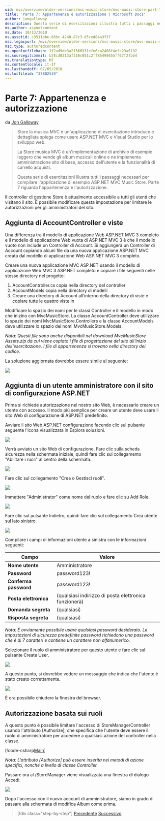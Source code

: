```yaml
---
uid: mvc/overview/older-versions/mvc-music-store/mvc-music-store-part-7
title: 'Parte 7: Appartenenza e autorizzazione | Microsoft Docs'
author: jongalloway
description: Questa serie di esercitazioni illustra tutti i passaggi necessari per compilare l'applicazione di esempio ASP.NET MVC Music Store. Parte 7 riguarda l'appartenenza e l'autorizzazione.
ms.author: aspnetcontent
ms.date: 10/13/2010
ms.assetid: c8511ebe-68bc-4240-87c3-d5ced84a3f37
msc.legacyurl: /mvc/overview/older-versions/mvc-music-store/mvc-music-store-part-7
msc.type: authoredcontent
ms.openlocfilehash: 1f2ad9de3a21366931efe6ca2466f4efc23a6192
ms.sourcegitcommit: b28cd0313af316c051c2ff8549865bff67f2fbb4
ms.translationtype: MT
ms.contentlocale: it-IT
ms.lasthandoff: 07/05/2018
ms.locfileid: "37802539"
---
```

<a name="part-7-membership-and-authorization"></a>Parte 7: Appartenenza e autorizzazione
====================
da [Jon Galloway](https://github.com/jongalloway)

> Store la musica MVC è un'applicazione di esercitazione introduce e dettagliata spiega come usare ASP.NET MVC e Visual Studio per lo sviluppo web.  
>   
> La Store musica MVC è un'implementazione di archivio di esempio leggero che vende gli album musicali online e ne implementa amministrazione sito di base, accesso dell'utente e la funzionalità di carrello acquisti.  
>   
> Questa serie di esercitazioni illustra tutti i passaggi necessari per compilare l'applicazione di esempio ASP.NET MVC Music Store. Parte 7 riguarda l'appartenenza e l'autorizzazione.


Il controller di gestione Store è attualmente accessibile a tutti gli utenti che visitano il sito. È possibile modificare questa impostazione per limitare le autorizzazioni per gli amministratori del sito.

## <a name="adding-the-accountcontroller-and-views"></a>Aggiunta di AccountController e viste

Una differenza tra il modello di applicazione Web ASP.NET MVC 3 completo e il modello di applicazione Web vuota di ASP.NET MVC 3 è che il modello vuoto non include un Controller di Account. Si aggiungerà un Controller di Account copiando alcuni file da una nuova applicazione ASP.NET MVC creata dal modello di applicazione Web ASP.NET MVC 3 completo.

Creare una nuova applicazione MVC ASP.NET usando il modello di applicazione Web MVC 3 ASP.NET completo e copiare i file seguenti nelle stesse directory nel progetto:

1. AccountController.cs copia nella directory del controller
2. AccountModels copia nella directory di modelli
3. Creare una directory di Account all'interno della directory di viste e copiare tutte le quattro viste in

Modificare lo spazio dei nomi per le classi Controller e il modello in modo che inizino con MvcMusicStore. La classe AccountController deve utilizzare lo spazio dei nomi MvcMusicStore.Controllers e la classe AccountModels deve utilizzare lo spazio dei nomi MvcMusicStore.Models.

*Nota: Questi file sono anche disponibili nel download MvcMusicStore Assets.zip da cui viene copiato i file di progettazione del sito all'inizio dell'esercitazione. I file di appartenenza si trovano nella directory del codice.*

La soluzione aggiornata dovrebbe essere simile al seguente:

![](mvc-music-store-part-7/_static/image1.png)

## <a name="adding-an-administrative-user-with-the-aspnet-configuration-site"></a>Aggiunta di un utente amministratore con il sito di configurazione ASP.NET

Prima si richiede autorizzazione nel nostro sito Web, è necessario creare un utente con accesso. Il modo più semplice per creare un utente deve usare il sito Web di configurazione di ASP.NET predefinito.

Avviare il sito Web ASP.NET configurazione facendo clic sul pulsante seguente l'icona visualizzata in Esplora soluzioni.

![](mvc-music-store-part-7/_static/image2.png)

Verrà avviato un sito Web di configurazione. Fare clic sulla scheda sicurezza nella schermata iniziale, quindi fare clic sul collegamento "Abilitare i ruoli" al centro della schermata.

![](mvc-music-store-part-7/_static/image3.png)

Fare clic sul collegamento "Crea o Gestisci ruoli".

![](mvc-music-store-part-7/_static/image4.png)

Immettere "Administrator" come nome del ruolo e fare clic su Add Role.

![](mvc-music-store-part-7/_static/image5.png)

Fare clic sul pulsante Indietro, quindi fare clic sul collegamento Crea utente sul lato sinistro.

![](mvc-music-store-part-7/_static/image6.png)

Compilare i campi di informazioni utente a sinistra con le informazioni seguenti:

| **Campo** | **Valore** |
| --- | --- |
| **Nome utente** | Amministratore |
| **Password** | password123! |
| **Conferma password** | password123! |
| **Posta elettronica** | (qualsiasi indirizzo di posta elettronica funzionerà) |
| **Domanda segreta** | (qualsiasi) |
| **Risposta segreta** | (qualsiasi) |

*Nota: È ovviamente possibile usare qualsiasi password desiderato. Le impostazioni di sicurezza predefinite password richiedono una password che è di 7 caratteri e contiene un carattere non alfanumerico.*

Selezionare il ruolo di amministratore per questo utente e fare clic sul pulsante Create User.

![](mvc-music-store-part-7/_static/image7.png)

A questo punto, si dovrebbe vedere un messaggio che indica che l'utente è stato creato correttamente.

![](mvc-music-store-part-7/_static/image8.png)

È ora possibile chiudere la finestra del browser.

## <a name="role-based-authorization"></a>Autorizzazione basata sui ruoli

A questo punto è possibile limitare l'accesso di StoreManagerController usando l'attributo [Authorize], che specifica che l'utente deve essere il ruolo di amministratore per accedere a qualsiasi azione del controller nella classe.

[!code-csharp[Main](mvc-music-store-part-7/samples/sample1.cs)]

*Nota: L'attributo [Authorize] può essere inserita nei metodi di azione specifici, nonché a livello di classe Controller.*

Passare ora al /StoreManager viene visualizzata una finestra di dialogo Accedi:

![](mvc-music-store-part-7/_static/image9.png)

Dopo l'accesso con il nuovo account di amministratore, siamo in grado di passare alla schermata di modifica Album come prima.

> [!div class="step-by-step"]
> [Precedente](mvc-music-store-part-6.md)
> [Successivo](mvc-music-store-part-8.md)
